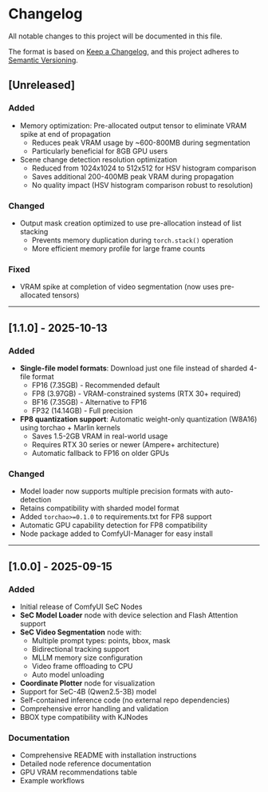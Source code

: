 # Changelog

All notable changes to this project will be documented in this file.

The format is based on [Keep a Changelog](https://keepachangelog.com/en/1.0.0/),
and this project adheres to [Semantic Versioning](https://semver.org/spec/v2.0.0.html).

## [Unreleased]

### Added
- Memory optimization: Pre-allocated output tensor to eliminate VRAM spike at end of propagation
  - Reduces peak VRAM usage by ~600-800MB during segmentation
  - Particularly beneficial for 8GB GPU users
- Scene change detection resolution optimization
  - Reduced from 1024x1024 to 512x512 for HSV histogram comparison
  - Saves additional 200-400MB peak VRAM during propagation
  - No quality impact (HSV histogram comparison robust to resolution)

### Changed
- Output mask creation optimized to use pre-allocation instead of list stacking
  - Prevents memory duplication during `torch.stack()` operation
  - More efficient memory profile for large frame counts

### Fixed
- VRAM spike at completion of video segmentation (now uses pre-allocated tensors)

---

## [1.1.0] - 2025-10-13

### Added
- **Single-file model formats**: Download just one file instead of sharded 4-file format
  - FP16 (7.35GB) - Recommended default
  - FP8 (3.97GB) - VRAM-constrained systems (RTX 30+ required)
  - BF16 (7.35GB) - Alternative to FP16
  - FP32 (14.14GB) - Full precision
- **FP8 quantization support**: Automatic weight-only quantization (W8A16) using torchao + Marlin kernels
  - Saves 1.5-2GB VRAM in real-world usage
  - Requires RTX 30 series or newer (Ampere+ architecture)
  - Automatic fallback to FP16 on older GPUs

### Changed
- Model loader now supports multiple precision formats with auto-detection
- Retains compatibility with sharded model format
- Added `torchao>=0.1.0` to requirements.txt for FP8 support
- Automatic GPU capability detection for FP8 compatibility
- Node package added to ComfyUI-Manager for easy install

---

## [1.0.0] - 2025-09-15

### Added
- Initial release of ComfyUI SeC Nodes
- **SeC Model Loader** node with device selection and Flash Attention support
- **SeC Video Segmentation** node with:
  - Multiple prompt types: points, bbox, mask
  - Bidirectional tracking support
  - MLLM memory size configuration
  - Video frame offloading to CPU
  - Auto model unloading
- **Coordinate Plotter** node for visualization
- Support for SeC-4B (Qwen2.5-3B) model
- Self-contained inference code (no external repo dependencies)
- Comprehensive error handling and validation
- BBOX type compatibility with KJNodes

### Documentation
- Comprehensive README with installation instructions
- Detailed node reference documentation
- GPU VRAM recommendations table
- Example workflows

